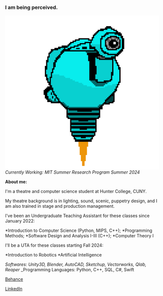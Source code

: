 ### I am being perceived. 

<!-- ![SAM.gif](https://github.com/lxwooxy/lxwooxy/blob/main/SAM.gif) -->

<img src="https://github.com/lxwooxy/lxwooxy/blob/main/SAM.gif" width=500 height=500 align="left"> 

_Currently Working: MIT Summer Research Program Summer 2024_

**About me:**

I'm a theatre and computer science student at Hunter College, CUNY.

My theatre background is in lighting, sound, scenic, puppetry design, and I am also trained in stage and production management.  

I've been an Undergraduate Teaching Assistant for these classes since January 2022: 

  *Introduction to Computer Science (Python, MIPS, C++);
  *Programming Methods;
  *Software Design and Analysis I-III (C++);
  *Computer Theory I

I'll be a UTA for these classes starting Fall 2024: 

  *Introduction to Robotics
  *Artificial Intelligence

_Softwares: Unity3D, Blender, AutoCAD, Sketchup, Vectorworks, Qlab, Reaper_
_Programming Languages: Python, C++, SQL, C#, Swift

[Behance](https://www.behance.net/georginawooxy)  

[LinkedIn](https://www.linkedin.com/in/georginawooxy/)






